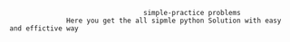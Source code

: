                                      simple-practice problems
                  Here you get the all sipmle python Solution with easy and effictive way 
